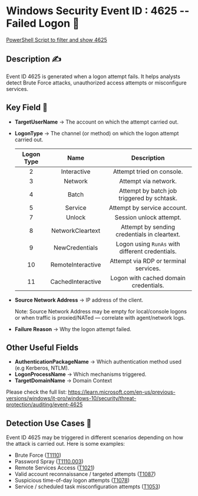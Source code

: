 # Windows Security Event ID : 4625 -- Failed Logon 🚨
<!-- TODO: link to Splunk detection when folder ready -->
[PowerShell Script to filter and show 4625](../Powershell/Event-Queries/Windows-Security/Get-4625FailedLogon.ps1)

## Description ✍
Event ID 4625 is generated when a logon attempt fails. It helps analysts detect Brute Force attacks, unauthorized access attempts or misconfigure services.

## Key Field 🔐
- **TargetUserName** -> The account on which the attempt carried out.
- **LogonType** -> The channel (or method) on which the logon attempt carried out.


    | Logon Type   | Name             | Description                  |
    |:------------:|:---------------:|:----------------------------:| 
    | 2            | Interactive      | Attempt tried on console.     |
    | 3            | Network          | Attempt via network.          |
    | 4            | Batch            | Attempt by batch job triggered by schtask. |
    | 5            | Service          | Attempt by service account. |
    | 7            | Unlock           | Session unlock attempt. |
    | 8            | NetworkCleartext | Attempt by sending credentials in cleartext. |
    | 9            | NewCredentials   | Logon using `RunAs` with different credentials. |
    | 10           | RemoteInteractive| Attempt via RDP or terminal services. |
    | 11           | CachedInteractive| Logon with cached domain credentials. |

- **Source Network Address** -> IP address of the client.

    Note: Source Network Address may be empty for local/console logons or when traffic is proxied/NATed — correlate with agent/network logs.
- **Failure Reason** -> Why the logon attempt failed.

## Other Useful Fields
- **AuthenticationPackageName** -> Which authentication method used (e.g Kerberos, NTLM).
- **LogonProcessName** -> Which mechanisms triggered.
- **TargetDomainName** -> Domain Context

Please check the full list: https://learn.microsoft.com/en-us/previous-versions/windows/it-pro/windows-10/security/threat-protection/auditing/event-4625

## Detection Use Cases 🎯
Event ID 4625 may be triggered in different scenarios depending on how the attack is carried out. Here is some examples:
- Brute Force ([T1110](https://attack.mitre.org/techniques/T1110/))
- Password Spray ([T1110.003](https://attack.mitre.org/techniques/T1110/003/))
- Remote Services Access ([T1021](https://attack.mitre.org/techniques/T1021/))
- Valid account reconnaissance / targeted attempts ([T1087](https://attack.mitre.org/techniques/T1087/))
- Suspicious time-of-day logon attempts ([T1078](https://attack.mitre.org/techniques/T1078/))
- Service / scheduled task misconfiguration attempts ([T1053](https://attack.mitre.org/techniques/T1053/))


